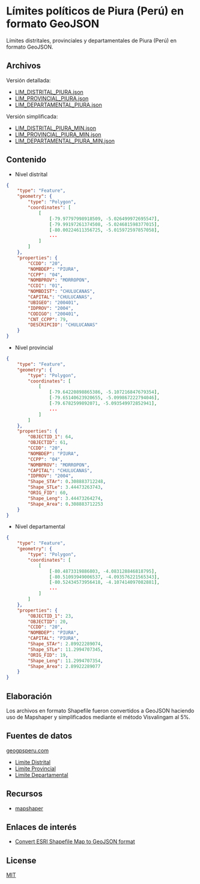 # Límites políticos de Piura (Perú) en formato GeoJSON

Límites distritales, provinciales y departamentales de Piura (Perú) en formato GeoJSON.

## Archivos

Versión detallada:

* [LIM_DISTRITAL_PIURA.json](https://github.com/josedaniel-cb/limites-peru-geojson/blob/main/LIM_DISTRITAL_PERU.json)
* [LIM_PROVINCIAL_PIURA.json](https://github.com/josedaniel-cb/limites-peru-geojson/blob/main/LIM_PROVINCIAL_PERU.json)
* [LIM_DEPARTAMENTAL_PIURA.json](https://github.com/josedaniel-cb/limites-peru-geojson/blob/main/LIM_DEPARTAMENTAL_PERU.json)

Versión simplificada:

* [LIM_DISTRITAL_PIURA_MIN.json](https://github.com/josedaniel-cb/limites-peru-geojson/blob/main/LIM_DISTRITAL_PERU_MIN.json)
* [LIM_PROVINCIAL_PIURA_MIN.json](https://github.com/josedaniel-cb/limites-peru-geojson/blob/main/LIM_PROVINCIAL_PERU_MIN.json)
* [LIM_DEPARTAMENTAL_PIURA_MIN.json](https://github.com/josedaniel-cb/limites-peru-geojson/blob/main/LIM_DEPARTAMENTAL_PERU_MIN.json)

## Contenido

+ Nivel distrital

```json
{
    "type": "Feature", 
    "geometry": {
        "type": "Polygon", 
        "coordinates": [
            [
                [-79.97797998918509, -5.026499972695547], 
                [-79.99197261374508, -5.024681598377015], 
                [-80.00224611356725, -5.015972597857058], 
                ...
            ]
        ]
    }, 
    "properties": {
        "CCDD": "20", 
        "NOMBDEP": "PIURA", 
        "CCPP": "04", 
        "NOMBPROV": "MORROPON", 
        "CCDI": "01", 
        "NOMBDIST": "CHULUCANAS", 
        "CAPITAL": "CHULUCANAS", 
        "UBIGEO": "200401", 
        "IDPROV": "2004", 
        "CODIGO": "200401", 
        "CNT_CCPP": 79, 
        "DESCRIPCIO": "CHULUCANAS"
    }
}
```

+ Nivel provincial

```json
{
    "type": "Feature", 
    "geometry": {
        "type": "Polygon", 
        "coordinates": [
            [
                [-79.64220898865386, -5.107216847679354], 
                [-79.65140623920655, -5.099867222794046], 
                [-79.6782599892071, -5.093549972852941],
                ...
            ]
        ]
    }, 
    "properties": {
        "OBJECTID_1": 64, 
        "OBJECTID": 61, 
        "CCDD": "20", 
        "NOMBDEP": "PIURA", 
        "CCPP": "04", 
        "NOMBPROV": "MORROPON", 
        "CAPITAL": "CHULUCANAS", 
        "IDPROV": "2004", 
        "Shape_STAr": 0.308883712248, 
        "Shape_STLe": 3.44473263743, 
        "ORIG_FID": 60, 
        "Shape_Leng": 3.44473264274, 
        "Shape_Area": 0.308883712253
    }
}
```

+ Nivel departamental

```json
{
    "type": "Feature", 
    "geometry": {
        "type": "Polygon", 
        "coordinates": [
            [
                [-80.4873319886803, -4.083128846818795], 
                [-80.51093949006537, -4.093576221565343], 
                [-80.52434573956418, -4.107414097082881], 
                ...
            ]
        ]
    }, 
    "properties": {
        "OBJECTID_1": 23, 
        "OBJECTID": 20, 
        "CCDD": "20", 
        "NOMBDEP": "PIURA", 
        "CAPITAL": "PIURA", 
        "Shape_STAr": 2.89922289074, 
        "Shape_STLe": 11.2994707345, 
        "ORIG_FID": 19, 
        "Shape_Leng": 11.2994707354, 
        "Shape_Area": 2.89922289077
    }
}
```

## Elaboración
Los archivos en formato Shapefile fueron convertidos a GeoJSON haciendo uso de Mapshaper y simplificados mediante el método Visvalingam al 5%.

## Fuentes de datos

[geogpsperu.com](https://www.geogpsperu.com/)
+ [Limite Distrital](https://www.geogpsperu.com/2019/05/limite-distrital-actualizado-inei.html)
+ [Limite Provincial](https://www.geogpsperu.com/2019/08/limite-provincial-politico-shapefile.html)
+ [Limite Departamental](https://www.geogpsperu.com/2019/08/limite-departamental-politico-shapefile.html)

## Recursos
+ [mapshaper](https://mapshaper.org/)

## Enlaces de interés
+ [Convert ESRI Shapefile Map to GeoJSON format](https://www.statsilk.com/maps/convert-esri-shapefile-map-geojson-format)

## License
[MIT](https://choosealicense.com/licenses/mit/)